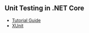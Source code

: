 ## Unit Testing in .NET Core

* [Tutorial Guide](https://docs.microsoft.com/en-us/dotnet/articles/core/testing/unit-testing-with-dotnet-test)
* [XUnit](https://xunit.github.io/docs/getting-started-dotnet-core.html)
